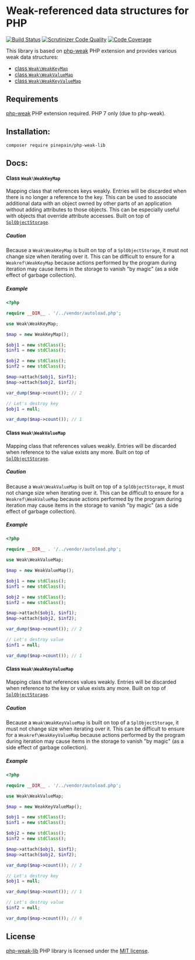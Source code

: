 # Weak-referenced data structures for PHP

[![Build Status](https://travis-ci.org/pinepain/php-weak-lib.svg)](https://travis-ci.org/pinepain/php-weak-lib)
[![Scrutinizer Code Quality](https://scrutinizer-ci.com/g/pinepain/php-weak-lib/badges/quality-score.png)](https://scrutinizer-ci.com/g/pinepain/php-weak-lib)
[![Code Coverage](https://scrutinizer-ci.com/g/pinepain/php-weak-lib/badges/coverage.png)](https://scrutinizer-ci.com/g/pinepain/php-weak-lib)

This library is based on [php-weak][php-weak-ext] PHP extension and provides various weak data structures:

 - [class `Weak\WeakKeyMap`](#class-weakweakkeymap)
 - [class `Weak\WeakValueMap`](#class-weakweakvaluemap)
 - [class `Weak\WeakKeyValueMap`](#class-weakweakkeyvaluemap)


## Requirements

[php-weak][php-weak-ext] PHP extension required. PHP 7 only (due to php-weak).


## Installation:

`composer require pinepain/php-weak-lib`


## Docs:

#### Class `Weak\WeakKeyMap`

Mapping class that references keys weakly. Entries will be discarded when there is no longer a reference to the key.
This can be used to associate additional data with an object owned by other parts of an application without adding
attributes to those objects. This can be especially useful with objects that override attribute accesses.
Built on top of [`SplObjectStorage`][php-SplObjectStorage].

##### Caution

Because a `Weak\WeakKeyMap` is built on top of a `SplObjectStorage`, it must not change size when
iterating over it. This can be difficult to ensure for a `Weakref\WeakKeyMap` because actions performed by the program
during iteration may cause items in the storage to vanish "by magic" (as a side effect of garbage collection).

##### Example

```php
<?php

require __DIR__ . '/../vendor/autoload.php';

use Weak\WeakKeyMap;

$map = new WeakKeyMap();

$obj1 = new stdClass();
$inf1 = new stdClass();

$obj2 = new stdClass();
$inf2 = new stdClass();

$map->attach($obj1, $inf1);
$map->attach($obj2, $inf2);

var_dump($map->count()); // 2

// Let's destroy key
$obj1 = null;

var_dump($map->count()); // 1
```


#### Class `Weak\WeakValueMap`

Mapping class that references values weakly. Entries will be discarded when reference to the value exists any more.
Built on top of [`SplObjectStorage`][php-SplObjectStorage].

##### Caution

Because a `Weak\WeakValueMap` is built on top of a `SplObjectStorage`, it must not change size when
iterating over it. This can be difficult to ensure for a `Weakref\WeakValueMap` because actions performed by the program
during iteration may cause items in the storage to vanish "by magic" (as a side effect of garbage collection).

##### Example

```php
<?php

require __DIR__ . '/../vendor/autoload.php';

use Weak\WeakValueMap;

$map = new WeakValueMap();

$obj1 = new stdClass();
$inf1 = new stdClass();

$obj2 = new stdClass();
$inf2 = new stdClass();

$map->attach($obj1, $inf1);
$map->attach($obj2, $inf2);

var_dump($map->count()); // 2

// Let's destroy value
$inf1 = null;

var_dump($map->count()); // 1
```


#### Class `Weak\WeakKeyValueMap`

Mapping class that references values weakly. Entries will be discarded when reference to the key or value exists any more.
Built on top of [`SplObjectStorage`][php-SplObjectStorage].

##### Caution

Because a `Weak\WeakKeyValueMap` is built on top of a `SplObjectStorage`, it must not change size when
iterating over it. This can be difficult to ensure for a `Weakref\WeakKeyValueMap` because actions performed by the program
during iteration may cause items in the storage to vanish "by magic" (as a side effect of garbage collection).

##### Example

```php
<?php

require __DIR__ . '/../vendor/autoload.php';

use Weak\WeakValueMap;

$map = new WeakKeyValueMap();

$obj1 = new stdClass();
$inf1 = new stdClass();

$obj2 = new stdClass();
$inf2 = new stdClass();

$map->attach($obj1, $inf1);
$map->attach($obj2, $inf2);

var_dump($map->count()); // 2

// Let's destroy key
$obj1 = null;

var_dump($map->count()); // 1

// Let's destroy value
$inf2 = null;

var_dump($map->count()); // 0
```

## License

[php-weak-lib](https://github.com/pinepain/php-weak-lib) PHP library is licensed under the [MIT license](http://opensource.org/licenses/MIT).

[php-weak-ext]: https://github.com/pinepain/php-weak
[php-SplObjectStorage]: http://php.net/manual/en/class.splobjectstorage.php
[js-WeakMap]: https://developer.mozilla.org/en/docs/Web/JavaScript/Reference/Global_Objects/WeakMap
